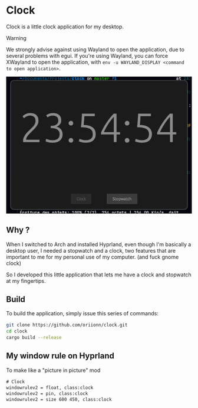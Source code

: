# Clock
Clock is a little clock application for my desktop.
> [!WARNING]
> We strongly advise against using Wayland to open the application, due to several problems with egui. If you're using Wayland, you can force XWayland to open the application, with `env -u WAYLAND_DISPLAY <command to open application>`.

![Screenshot](assets/2025-06-11-235451_hyprshot.png)

## Why ?
When I switched to Arch and installed Hyprland, even though I'm basically a desktop user, I needed a stopwatch and a clock, two features that are important to me for my personal use of my computer. (and fuck gnome clock)

So I developed this little application that lets me have a clock and stopwatch at my fingertips.

## Build
To build the application, simply issue this series of commands:
```bash
git clone https://github.com/oriionn/clock.git
cd clock
cargo build --release
```

## My window rule on Hyprland
To make like a "picture in picture" mod
```
# Clock
windowrulev2 = float, class:clock
windowrulev2 = pin, class:clock
windowrulev2 = size 600 450, class:clock
```
